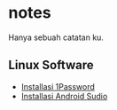 # notes

Hanya sebuah catatan ku.

## Linux Software
* [Installasi 1Password](/linux-software/installasi-1password/README.md)
* [Installasi Android Sudio](/linux-software/installasi-1password/installasi-android-studio/README.md)